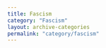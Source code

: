 ```yaml
---
title: Fascism
category: "Fascism"
layout: archive-categories
permalink: "category/fascism"
---
```

